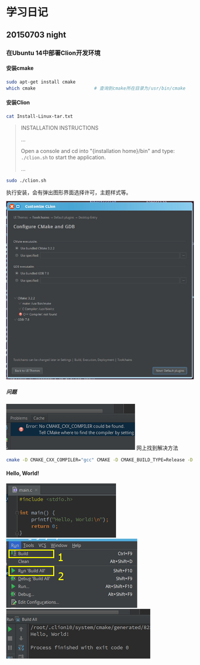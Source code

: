 # 学习日记




## 20150703 night

### 在Ubuntu 14中部署Clion开发环境

#### 安装cmake
```Bash
sudo apt-get install cmake
which cmake                      # 查询到cmake所在目录为/usr/bin/cmake
```

#### 安装Clion
```Bash
cat Install-Linux-tar.txt 
```
> INSTALLATION INSTRUCTIONS
>
> ...
>
> Open a console and cd into "{installation home}/bin" and type: `./clion.sh` to start the application.
>
> ...

```Bash
sudo ./clion.sh
```

执行安装，会有弹出图形界面选择许可，主题样式等。

![clion_install_1](https://raw.githubusercontent.com/hpcn52/Xtudying/master/image/clion_install_1.jpg)

##### 问题

![clion_install_2](https://raw.githubusercontent.com/hpcn52/Xtudying/master/image/clion_install_2.jpg)
网上找到解决方法
```Bash
cmake -D CMAKE_CXX_COMPILER="gcc" CMAKE -D CMAKE_BUILD_TYPE=Release -D CMAKE_INSTALL_PREFIX:PATH="/usr/local"
```

#### Hello, World!
![clion_install_3_b](https://raw.githubusercontent.com/hpcn52/Xtudying/master/image/clion_install_3_b.jpg)
![clion_install_3_c](https://raw.githubusercontent.com/hpcn52/Xtudying/master/image/clion_install_3_c.jpg)
![clion_install_3](https://raw.githubusercontent.com/hpcn52/Xtudying/master/image/clion_install_3.jpg)
